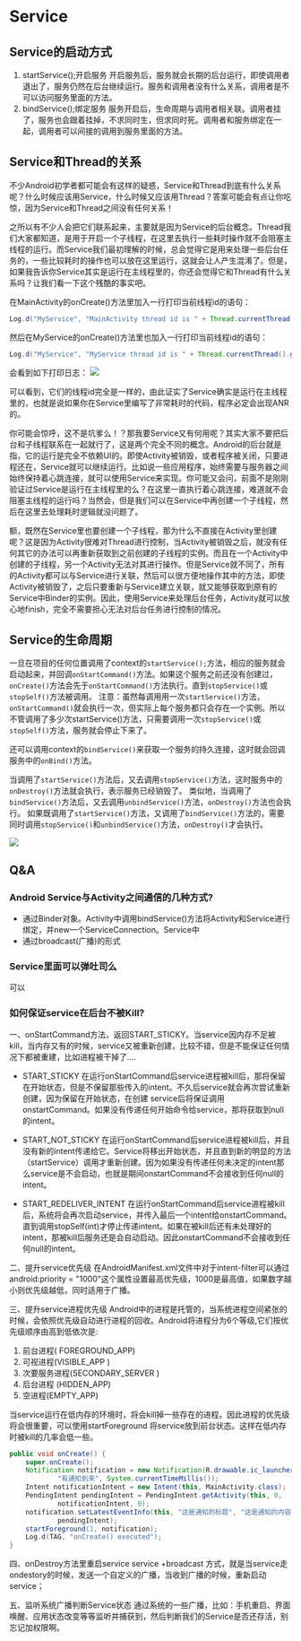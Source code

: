 # Service

## Service的启动方式
1. startService();开启服务
开启服务后，服务就会长期的后台运行，即使调用者退出了，服务仍然在后台继续运行。服务和调用者没有什么关系，调用者是不可以访问服务里面的方法。
2. bindService();绑定服务
服务开启后，生命周期与调用者相关联。调用者挂了，服务也会跟着挂掉，不求同时生，但求同时死。调用者和服务绑定在一起，调用者可以间接的调用到服务里面的方法。


## Service和Thread的关系
不少Android初学者都可能会有这样的疑惑，Service和Thread到底有什么关系呢？什么时候应该用Service，什么时候又应该用Thread？答案可能会有点让你吃惊，因为Service和Thread之间没有任何关系！

之所以有不少人会把它们联系起来，主要就是因为Service的后台概念。Thread我们大家都知道，是用于开启一个子线程，在这里去执行一些耗时操作就不会阻塞主线程的运行。而Service我们最初理解的时候，总会觉得它是用来处理一些后台任务的，一些比较耗时的操作也可以放在这里运行，这就会让人产生混淆了。但是，如果我告诉你Service其实是运行在主线程里的，你还会觉得它和Thread有什么关系吗？让我们看一下这个残酷的事实吧。

在MainActivity的onCreate()方法里加入一行打印当前线程id的语句：
```java
Log.d("MyService", "MainActivity thread id is " + Thread.currentThread().getId());
```
然后在MyService的onCreate()方法里也加入一行打印当前线程id的语句：
```java
Log.d("MyService", "MyService thread id is " + Thread.currentThread().getId());
```
会看到如下打印日志：
![](http://img.blog.csdn.net/20131029231358812?watermark/2/text/aHR0cDovL2Jsb2cuY3Nkbi5uZXQvZ3VvbGluX2Jsb2c=/font/5a6L5L2T/fontsize/400/fill/I0JBQkFCMA==/dissolve/70/gravity/SouthEast)

可以看到，它们的线程id完全是一样的，由此证实了Service确实是运行在主线程里的，也就是说如果你在Service里编写了非常耗时的代码，程序必定会出现ANR的。

你可能会惊呼，这不是坑爹么！？那我要Service又有何用呢？其实大家不要把后台和子线程联系在一起就行了，这是两个完全不同的概念。Android的后台就是指，它的运行是完全不依赖UI的。即使Activity被销毁，或者程序被关闭，只要进程还在，Service就可以继续运行。比如说一些应用程序，始终需要与服务器之间始终保持着心跳连接，就可以使用Service来实现。你可能又会问，前面不是刚刚验证过Service是运行在主线程里的么？在这里一直执行着心跳连接，难道就不会阻塞主线程的运行吗？当然会，但是我们可以在Service中再创建一个子线程，然后在这里去处理耗时逻辑就没问题了。

额，既然在Service里也要创建一个子线程，那为什么不直接在Activity里创建呢？这是因为Activity很难对Thread进行控制，当Activity被销毁之后，就没有任何其它的办法可以再重新获取到之前创建的子线程的实例。而且在一个Activity中创建的子线程，另一个Activity无法对其进行操作。但是Service就不同了，所有的Activity都可以与Service进行关联，然后可以很方便地操作其中的方法，即使Activity被销毁了，之后只要重新与Service建立关联，就又能够获取到原有的Service中Binder的实例。因此，使用Service来处理后台任务，Activity就可以放心地finish，完全不需要担心无法对后台任务进行控制的情况。

## Service的生命周期
一旦在项目的任何位置调用了context的`startService();`方法，相应的服务就会启动起来，并回调`onStartCommand()`方法。如果这个服务之前还没有创建过，`onCreate()`方法会先于`onStartCommand()`方法执行。直到`stopService()`或`stopSelf()`方法被调用。
注意：虽然每调用用一次`startService()`方法，`onStartCommand()`就会执行一次，但实际上每个服务都只会存在一个实例。所以不管调用了多少次startService()方法，只需要调用一次`stopService()`或`stopSelf()`方法，服务就会停止下来了。

还可以调用context的`bindService()`来获取一个服务的持久连接，这时就会回调服务中的`onBind()`方法。

当调用了`startService()`方法后，又去调用`stopService()`方法，这时服务中的`onDestroy()`方法就会执行，表示服务已经销毁了。
类似地，当调用了`bindService()`方法后，又去调用`unbindService()`方法，`onDestroy()`方法也会执行。
如果既调用了`startService()`方法，又调用了`bindService()`方法的，需要同时调用`stopService()`和`unbindService()`方法，`onDestroy()`才会执行。

![](http://upload-images.jianshu.io/upload_images/2243690-fe9f0af59a4c59a9.png?imageMogr2/auto-orient/strip%7CimageView2/2/w/1240)

## Q&A
### Android Service与Activity之间通信的几种方式?
* 通过Binder对象。Activity中调用bindService()方法将Activity和Service进行绑定，并new一个ServiceConnection。Service中
* 通过broadcast(广播)的形式


### Service里面可以弹吐司么
可以

### 如何保证service在后台不被Kill?
一、onStartCommand方法，返回START_STICKY。当service因内存不足被kill，当内存又有的时候，service又被重新创建，比较不错，但是不能保证任何情况下都被重建，比如进程被干掉了....
* START_STICKY 在运行onStartCommand后service进程被kill后，那将保留在开始状态，但是不保留那些传入的intent。不久后service就会再次尝试重新创建，因为保留在开始状态，在创建     service后将保证调用onstartCommand。如果没有传递任何开始命令给service，那将获取到null的intent。

* START_NOT_STICKY 在运行onStartCommand后service进程被kill后，并且没有新的intent传递给它。Service将移出开始状态，并且直到新的明显的方法（startService）调用才重新创建。因为如果没有传递任何未决定的intent那么service是不会启动，也就是期间onstartCommand不会接收到任何null的intent。

* START_REDELIVER_INTENT 在运行onStartCommand后service进程被kill后，系统将会再次启动service，并传入最后一个intent给onstartCommand。直到调用stopSelf(int)才停止传递intent。如果在被kill后还有未处理好的intent，那被kill后服务还是会自动启动。因此onstartCommand不会接收到任何null的intent。

二、提升service优先级
在AndroidManifest.xml文件中对于intent-filter可以通过android:priority = "1000"这个属性设置最高优先级，1000是最高值，如果数字越小则优先级越低，同时适用于广播。

三、提升service进程优先级
Android中的进程是托管的，当系统进程空间紧张的时候，会依照优先级自动进行进程的回收。Android将进程分为6个等级,它们按优先级顺序由高到低依次是:

1. 前台进程( FOREGROUND_APP)
2. 可视进程(VISIBLE_APP )
3. 次要服务进程(SECONDARY_SERVER )
4. 后台进程 (HIDDEN_APP)
5. 空进程(EMPTY_APP)

当service运行在低内存的环境时，将会kill掉一些存在的进程。因此进程的优先级将会很重要，可以使用startForeground 将service放到前台状态。这样在低内存时被kill的几率会低一些。
```java
public void onCreate() {  
    super.onCreate();  
    Notification notification = new Notification(R.drawable.ic_launcher,  
            "有通知到来", System.currentTimeMillis());  
    Intent notificationIntent = new Intent(this, MainActivity.class);  
    PendingIntent pendingIntent = PendingIntent.getActivity(this, 0,  
            notificationIntent, 0);  
    notification.setLatestEventInfo(this, "这是通知的标题", "这是通知的内容",  
            pendingIntent);  
    startForeground(1, notification);  
    Log.d(TAG, "onCreate() executed");  
}  
```

四、onDestroy方法里重启service
service +broadcast  方式，就是当service走ondestory的时候，发送一个自定义的广播，当收到广播的时候，重新启动service；

五、监听系统广播判断Service状态
通过系统的一些广播，比如：手机重启、界面唤醒、应用状态改变等等监听并捕获到，然后判断我们的Service是否还存活，别忘记加权限啊。
